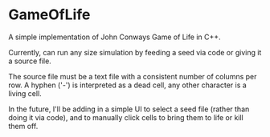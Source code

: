 # GameOfLife
A simple implementation of John Conways Game of Life in C++.

Currently, can run any size simulation by feeding a seed via code or giving it a source file.

The source file must be a text file with a consistent number of columns per row. A hyphen ('-') is interpreted as a dead cell, any other character is a living cell.

In the future, I'll be adding in a simple UI to select a seed file (rather than doing it via code), and to manually click cells to bring them to life or kill them off.

